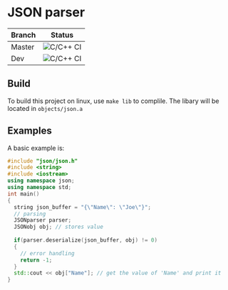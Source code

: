 # JSON parser
| Branch  | Status |
| ------------- | ------------- |
| Master  | ![C/C++ CI](https://github.com/FloweyTheFlower420/File-parsers/workflows/C/C++%20CI/badge.svg)    |
| Dev  | ![C/C++ CI](https://github.com/FloweyTheFlower420/File-parsers/workflows/C/C++%20CI/badge.svg)    |
## Build
To build this project on linux, use `make lib` to complile. The libary will be located in `objects/json.a`
## Examples 
A basic example is:
```c++
#include "json/json.h"
#include <string>
#include <iostream>
using namespace json;
using namespace std;
int main()
{
  string json_buffer = "{\"Name\": \"Joe\"}";
  // parsing
  JSONparser parser;
  JSONobj obj; // stores value
  
  if(parser.deserialize(json_buffer, obj) != 0)
  {
    // error handling
    return -1;
  }
  std::cout << obj["Name"]; // get the value of 'Name' and print it
}
```
